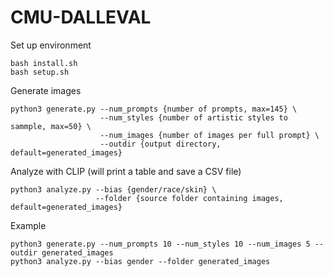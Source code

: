 # CMU-DALLEVAL

Set up environment
```
bash install.sh
bash setup.sh
```

Generate images
```
python3 generate.py --num_prompts {number of prompts, max=145} \
                    --num_styles {number of artistic styles to sammple, max=50} \
                    --num_images {number of images per full prompt} \
                    --outdir {output directory, default=generated_images} 
```

Analyze with CLIP (will print a table and save a CSV file)
```
python3 analyze.py --bias {gender/race/skin} \
                   --folder {source folder containing images, default=generated_images}
```

Example
```
python3 generate.py --num_prompts 10 --num_styles 10 --num_images 5 --outdir generated_images
python3 analyze.py --bias gender --folder generated_images
```
